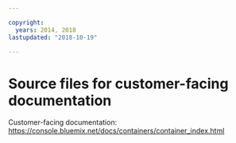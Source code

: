 ```yaml
---

copyright:
  years: 2014, 2018
lastupdated: "2018-10-19"

---
```



# Source files for customer-facing documentation

Customer-facing documentation: https://console.bluemix.net/docs/containers/container_index.html


